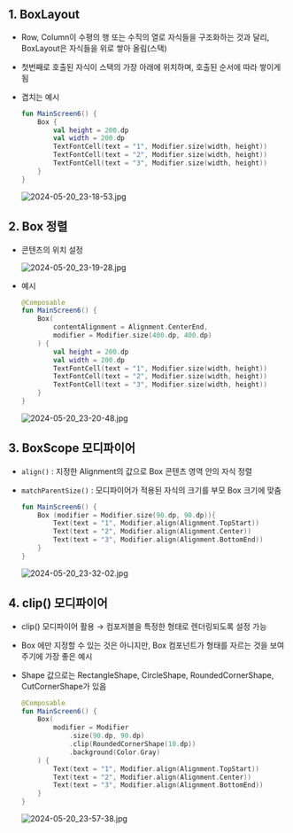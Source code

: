 ## 1. BoxLayout

- Row, Column이 수평의 행 또는 수직의 열로 자식들을 구조화하는 것과 달리, BoxLayout은 자식들을 위로 쌓아 올림(스택)
- 첫번째로 호출된 자식이 스택의 가장 아래에 위치하며, 호출된 순서에 따라 쌓이게 됨

- 겹치는 예시
    
    ```kotlin
    fun MainScreen6() {
        Box {
            val height = 200.dp
            val width = 200.dp
            TextFontCell(text = "1", Modifier.size(width, height))
            TextFontCell(text = "2", Modifier.size(width, height))
            TextFontCell(text = "3", Modifier.size(width, height))
        }
    }
    ```
    
    ![2024-05-20_23-18-53.jpg](https://prod-files-secure.s3.us-west-2.amazonaws.com/edfd69d1-6c01-4d0c-9269-1bae8a4e3915/9cab8056-d08d-41b3-9eaa-d0a9c02fbf72/2024-05-20_23-18-53.jpg)
    

## 2. Box 정렬

- 콘텐츠의 위치 설정
    
    ![2024-05-20_23-19-28.jpg](https://prod-files-secure.s3.us-west-2.amazonaws.com/edfd69d1-6c01-4d0c-9269-1bae8a4e3915/f58c19e1-e095-4f7a-b3f5-dd688d3dda26/2024-05-20_23-19-28.jpg)
    

- 예시
    
    ```kotlin
    @Composable
    fun MainScreen6() {
        Box(
            contentAlignment = Alignment.CenterEnd,
            modifier = Modifier.size(400.dp, 400.dp)
        ) {
            val height = 200.dp
            val width = 200.dp
            TextFontCell(text = "1", Modifier.size(width, height))
            TextFontCell(text = "2", Modifier.size(width, height))
            TextFontCell(text = "3", Modifier.size(width, height))
        }
    }
    ```
    
    ![2024-05-20_23-20-48.jpg](https://prod-files-secure.s3.us-west-2.amazonaws.com/edfd69d1-6c01-4d0c-9269-1bae8a4e3915/f0dba79b-7251-4bcb-a40e-0d1bede46cd6/2024-05-20_23-20-48.jpg)
    

## 3. BoxScope 모디파이어

- `align()` : 지정한 Alignment의 값으로 Box 콘텐츠 영역 안의 자식 정렬
- `matchParentSize()` : 모디파이어가 적용된 자식의 크기를 부모 Box 크기에 맞춤
    
    ```kotlin
    fun MainScreen6() {
        Box (modifier = Modifier.size(90.dp, 90.dp)){
            Text(text = "1", Modifier.align(Alignment.TopStart))
            Text(text = "2", Modifier.align(Alignment.Center))
            Text(text = "3", Modifier.align(Alignment.BottomEnd))
        }
    }
    ```
    
    ![2024-05-20_23-32-02.jpg](https://prod-files-secure.s3.us-west-2.amazonaws.com/edfd69d1-6c01-4d0c-9269-1bae8a4e3915/bcab8fd8-7818-4453-a711-633e42424aca/2024-05-20_23-32-02.jpg)
    

## 4. clip() 모디파이어

- clip() 모디파이어 활용 → 컴포저블을 특정한 형태로 렌더링되도록 설정 가능
- Box 에만 지정할 수 있는 것은 아니지만, Box 컴포넌트가 형태를 자르는 것을 보여주기에 가장 좋은 예시
- Shape 값으로는 RectangleShape, CircleShape, RoundedCornerShape, CutCornerShape가 있음
    
    ```kotlin
    @Composable
    fun MainScreen6() {
        Box(
            modifier = Modifier
                .size(90.dp, 90.dp)
                .clip(RoundedCornerShape(10.dp))
                .background(Color.Gray)
        ) {
            Text(text = "1", Modifier.align(Alignment.TopStart))
            Text(text = "2", Modifier.align(Alignment.Center))
            Text(text = "3", Modifier.align(Alignment.BottomEnd))
        }
    }
    ```
    
    ![2024-05-20_23-57-38.jpg](https://prod-files-secure.s3.us-west-2.amazonaws.com/edfd69d1-6c01-4d0c-9269-1bae8a4e3915/4fa92a8c-07e5-423d-ba8f-22dcfccb2e24/2024-05-20_23-57-38.jpg)
